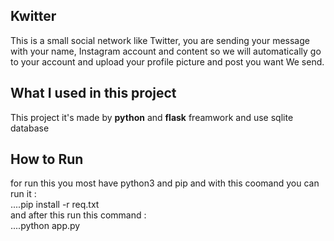 ## Kwitter
This is a small social network like Twitter, you are sending your message with your name, Instagram account and content so we will automatically go to your account and upload your profile picture and post you want We send.

## What I used in this project 
This project it's made by **python** and **flask** freamwork and use sqlite database 

## How to Run 
for run this you most have python3 and pip and with this coomand you can run it :  <br/>
....pip install -r req.txt <br/>
 and after this run this command : <br/>
 ....python app.py <br/>
